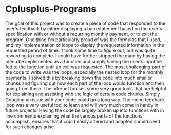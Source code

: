 # Cplusplus-Programs
The goal of this project was to create a piece of code that responded to the user's feedback by either displaying a bankstatement based on the user's specification with or without a recurring monthly payment, or to exit the program.
One thing I'm particularly proud of was the formulas that I used, and my implementation of loops to display the requested information in the requested period of time. It took some time to figure out, but was quite rewarding to complete.
I could have further stripped the main by having the menu be implemented as a function and simply having the user's input be fed to the function until an exit was requested.
The most challenging part of the code to write was the loops, especially the nested loop for the monthly payments. I solved this by breaking down the code into much smaller chunks and figuring out how each part of the loop would function and then going from there. The internet houses some very good tools that are helpful for explaining and assisting with the logic of certain code chunks. Simply Googling an issue with your code could go a long way.
The menu feedback loop was a very useful tool to learn and will very much come in handy in future projects.
Having the code be largely broken up into functions with in line comments explaining what the various parts of the functions accomplish, ensures that it could easily altered and adapted should need for such changes arise.

